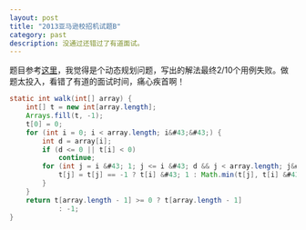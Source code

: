 ```yaml
---
layout: post
title: "2013亚马逊校招机试题B"
category: past
description: 没通过还错过了有道面试。
---
```

题目参考[这里](https://oj.leetcode.com/discuss/223/jump-game-ii)，我觉得是个动态规划问题，写出的解法最终2/10个用例失败。做题太投入，看错了有道的面试时间，痛心疾首啊！

```java
static int walk(int[] array) {
	int[] t = new int[array.length];
	Arrays.fill(t, -1);
	t[0] = 0;
	for (int i = 0; i < array.length; i&#43;&#43;) {
		int d = array[i];
		if (d <= 0 || t[i] < 0)
			continue;
		for (int j = i &#43; 1; j <= i &#43; d && j < array.length; j&#43;&#43;) {
			t[j] = t[j] == -1 ? t[i] &#43; 1 : Math.min(t[j], t[i] &#43; 1);
		}
	}
	return t[array.length - 1] >= 0 ? t[array.length - 1]
			: -1;
}
```